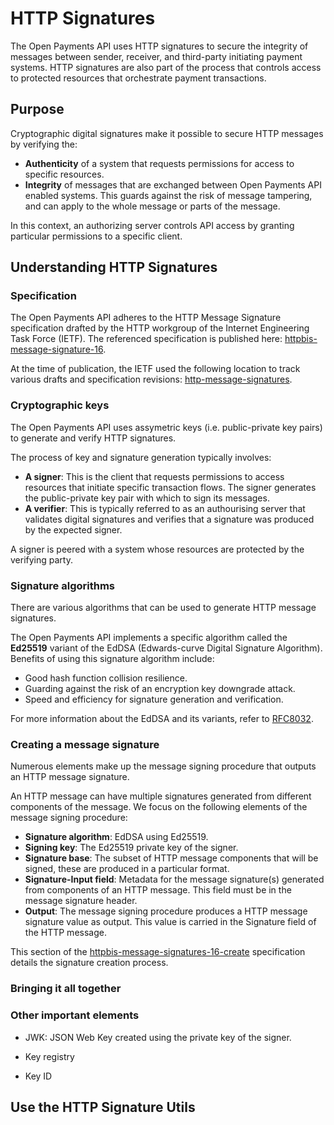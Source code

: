 # HTTP Signatures

The Open Payments API uses HTTP signatures to secure the integrity of messages between sender, receiver, and third-party initiating payment systems. HTTP signatures are also part of the process that controls access to protected resources that orchestrate payment transactions.

## Purpose

Cryptographic digital signatures make it possible to secure HTTP messages by verifying the:

- **Authenticity** of a system that requests permissions for access to specific resources.
- **Integrity** of messages that are exchanged between Open Payments API enabled systems. This guards against the risk of message tampering, and can apply to the whole message or parts of the message.

In this context, an authorizing server controls API access by granting particular permissions to a specific client.

## Understanding HTTP Signatures

### Specification

<!-- NOTE: the latest published spec. version, as at Oct 2023, is 19. How do we approach updating our spec. refs? Do we first analyse the spec, to ensure that our implementation is in-line with the latest version?
-->
The Open Payments API adheres to the HTTP Message Signature specification drafted by the HTTP workgroup of the Internet Engineering Task Force (IETF).
The referenced specification is published here: [httpbis-message-signature-16](https://datatracker.ietf.org/doc/html/draft-ietf-httpbis-message-signatures-16).

<!-- NOTE: maybe move the link below to a references section -->
At the time of publication, the IETF used the following location to track various drafts and specification revisions:
[http-message-signatures](https://datatracker.ietf.org/doc/draft-ietf-httpbis-message-signatures).

### Cryptographic keys

The Open Payments API uses assymetric keys (i.e. public-private key pairs) to generate and verify HTTP signatures.

The process of key and signature generation typically involves:

- **A signer**: This is the client that requests permissions to access resources that initiate specific transaction flows. The signer generates the public-private key pair with which to sign its messages.
- **A verifier**: This is typically referred to as an authourising server that validates digital signatures and verifies that a signature was produced by the expected signer.

 A signer is peered with a system whose resources are protected by the verifying party.

### Signature algorithms

There are various algorithms that can be used to generate HTTP message signatures.

The Open Payments API implements a specific algorithm called the **Ed25519** variant of the EdDSA (Edwards-curve Digital Signature Algorithm).  Benefits of using this signature algorithm include:

- Good hash function collision resilience.
- Guarding against the risk of an encryption key downgrade attack.
- Speed and efficiency for signature generation and verification.

For more information about the EdDSA and its variants, refer to [RFC8032](https://www.rfc-editor.org/rfc/rfc8032).

### Creating a message signature

Numerous elements make up the message signing procedure that outputs an HTTP message signature.

An HTTP message can have multiple signatures generated from different components of the message. We focus on the following elements of the message signing procedure:

- **Signature algorithm**: EdDSA using Ed25519.
- **Signing key**: The Ed25519 private key of the signer.
- **Signature base**: The subset of HTTP message components that will be signed, these are produced in a particular format.
- **Signature-Input field**: Metadata for the message signature(s) generated from components of an HTTP message. This field must be in the message signature header.
- **Output**: The message signing procedure produces a HTTP message signature value as output. This value is carried in the Signature field of the HTTP message.

This section of the [httpbis-message-signatures-16-create](https://datatracker.ietf.org/doc/html/draft-ietf-httpbis-message-signatures-16#name-http-message-signatures) specification details the signature creation process.

### Bringing it all together
<!-- might rename this, but am keen to add a diagram to illustrate the input-to-process-to-output magic -->

### Other important elements
<!-- unsure about keeping/removing this section...
but we can reuse really great content from Rafiki docs > Open Payments > Key Registry: 
https://rafiki.dev/concepts/open-payments/key-registry/
 -->

- JWK: JSON Web Key created using the private key of the signer.

- Key registry

- Key ID

## Use the HTTP Signature Utils
 <!-- MAYBE this section could be a new page...but would like to reuse the content from the utils readme:

 https://github.com/interledger/open-payments/blob/main/packages/http-signature-utils/README.md

 -->